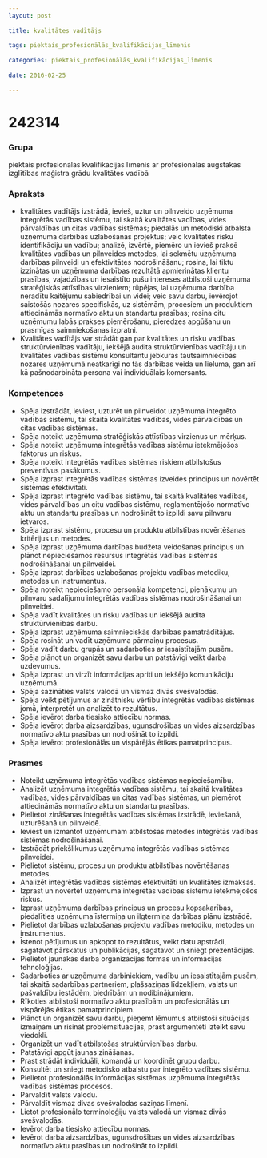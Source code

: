 ```yaml
---
layout: post
    
title: kvalitātes vadītājs
    
tags: piektais_profesionālās_kvalifikācijas_līmenis
    
categories: piektais_profesionālās_kvalifikācijas_līmenis
    
date: 2016-02-25
    
---
```

# 242314

### Grupa
piektais profesionālās kvalifikācijas līmenis ar profesionālās augstākās izglītības maģistra grādu kvalitātes vadībā

### Apraksts

* kvalitātes vadītājs izstrādā, ievieš, uztur un pilnveido uzņēmuma integrētās vadības sistēmu, tai skaitā kvalitātes vadības, vides pārvaldības un citas vadības sistēmas; piedalās un metodiski atbalsta uzņēmuma darbības uzlabošanas projektus; veic kvalitātes risku identifikāciju un vadību; analizē, izvērtē, piemēro un ievieš praksē kvalitātes vadības un pilnveides metodes, lai sekmētu uzņēmuma darbības pilnveidi un efektivitātes nodrošināšanu; rosina, lai tiktu izzinātas un uzņēmuma darbības rezultātā apmierinātas klientu prasības, vajadzības un iesaistīto pušu intereses atbilstoši uzņēmuma stratēģiskās attīstības virzieniem; rūpējas, lai uzņēmuma darbība neradītu kaitējumu sabiedrībai un videi; veic savu darbu, ievērojot saistošās nozares specifiskās, uz sistēmām, procesiem un produktiem attiecināmās normatīvo aktu un standartu prasības; rosina citu uzņēmumu labās prakses piemērošanu, pieredzes apgūšanu un prasmīgas saimniekošanas izpratni.
* Kvalitātes vadītājs var strādāt gan par kvalitātes un risku vadības struktūrvienības vadītāju, iekšējā audita struktūrvienības vadītāju un kvalitātes vadības sistēmu konsultantu jebkuras tautsaimniecības nozares uzņēmumā neatkarīgi no tās darbības veida un lieluma, gan arī kā pašnodarbināta persona vai individuālais komersants.

### Kompetences

* Spēja izstrādāt, ieviest, uzturēt un pilnveidot uzņēmuma integrēto vadības sistēmu, tai skaitā kvalitātes vadības, vides pārvaldības un citas vadības sistēmas.
* Spēja noteikt uzņēmuma stratēģiskās attīstības virzienus un mērķus.
* Spēja noteikt uzņēmuma integrētās vadības sistēmu ietekmējošos faktorus un riskus.
* Spēja noteikt integrētās vadības sistēmas riskiem atbilstošus preventīvus pasākumus.
* Spēja izprast integrētās vadības sistēmas izveides principus un novērtēt sistēmas efektivitāti.
* Spēja izprast integrēto vadības sistēmu, tai skaitā kvalitātes vadības, vides pārvaldības un citu vadības sistēmu, reglamentējošo normatīvo aktu un standartu prasības un nodrošināt to izpildi savu pilnvaru ietvaros.
* Spēja izprast sistēmu, procesu un produktu atbilstības novērtēšanas kritērijus un metodes.
* Spēja izprast uzņēmuma darbības budžeta veidošanas principus un plānot nepieciešamos resursus integrētās vadības sistēmas nodrošināšanai un pilnveidei.
* Spēja izprast darbības uzlabošanas projektu vadības metodiku, metodes un instrumentus.
* Spēja noteikt nepieciešamo personāla kompetenci, pienākumu un pilnvaru sadalījumu integrētās vadības sistēmas nodrošināšanai un pilnveidei.
* Spēja vadīt kvalitātes un risku vadības un iekšējā audita struktūrvienības darbu.
* Spēja izprast uzņēmuma saimnieciskās darbības pamatrādītājus.
* Spēja rosināt un vadīt uzņēmuma pārmaiņu procesus.
* Spēja vadīt darbu grupās un sadarboties ar iesaistītajām pusēm.
* Spēja plānot un organizēt savu darbu un patstāvīgi veikt darba uzdevumus.
* Spēja izprast un virzīt informācijas apriti un iekšējo komunikāciju uzņēmumā.
* Spēja sazināties valsts valodā un vismaz divās svešvalodās.
* Spēja veikt pētījumus ar zinātnisku vērtību integrētās vadības sistēmas jomā, interpretēt un analizēt to rezultātus.
* Spēja ievērot darba tiesisko attiecību normas.
* Spēja ievērot darba aizsardzības, ugunsdrošības un vides aizsardzības normatīvo aktu prasības un nodrošināt to izpildi.
* Spēja ievērot profesionālās un vispārējās ētikas pamatprincipus.

### Prasmes 
* Noteikt uzņēmuma integrētās vadības sistēmas nepieciešamību.
* Analizēt uzņēmuma integrētās vadības sistēmu, tai skaitā kvalitātes vadības, vides pārvaldības un citas vadības sistēmas, un piemērot attiecināmās normatīvo aktu un standartu prasības.
* Pielietot zināšanas integrētās vadības sistēmas izstrādē, ieviešanā, uzturēšanā un pilnveidē.
* Ieviest un izmantot uzņēmumam atbilstošas metodes integrētās vadības sistēmas nodrošināšanai.
* Izstrādāt priekšlikumus uzņēmuma integrētās vadības sistēmas pilnveidei.
* Pielietot sistēmu, procesu un produktu atbilstības novērtēšanas metodes.
* Analizēt integrētās vadības sistēmas efektivitāti un kvalitātes izmaksas.
* Izprast un novērtēt uzņēmuma integrētās vadības sistēmu ietekmējošos riskus.
* Izprast uzņēmuma darbības principus un procesu kopsakarības, piedalīties uzņēmuma īstermiņa un ilgtermiņa darbības plānu izstrādē.
* Pielietot darbības uzlabošanas projektu vadības metodiku, metodes un instrumentus.
* Īstenot pētījumus un apkopot to rezultātus, veikt datu apstrādi, sagatavot pārskatus un publikācijas, sagatavot un sniegt prezentācijas.
* Pielietot jaunākās darba organizācijas formas un informācijas tehnoloģijas.
* Sadarboties ar uzņēmuma darbiniekiem, vadību un iesaistītajām pusēm, tai skaitā sadarbības partneriem, plašsaziņas līdzekļiem, valsts un pašvaldību iestādēm, biedrībām un nodibinājumiem.
* Rīkoties atbilstoši normatīvo aktu prasībām un profesionālās un vispārējās ētikas pamatprincipiem.
* Plānot un organizēt savu darbu, pieņemt lēmumus atbilstoši situācijas izmaiņām un risināt problēmsituācijas, prast argumentēti izteikt savu viedokli.
* Organizēt un vadīt atbilstošas struktūrvienības darbu.
* Patstāvīgi apgūt jaunas zināšanas.
* Prast strādāt individuāli, komandā un koordinēt grupu darbu.
* Konsultēt un sniegt metodisko atbalstu par integrēto vadības sistēmu.
* Pielietot profesionālās informācijas sistēmas uzņēmuma integrētās vadības sistēmas procesos.
* Pārvaldīt valsts valodu.
* Pārvaldīt vismaz divas svešvalodas saziņas līmenī.
* Lietot profesionālo terminoloģiju valsts valodā un vismaz divās svešvalodās.
* Ievērot darba tiesisko attiecību normas.
* Ievērot darba aizsardzības, ugunsdrošības un vides aizsardzības normatīvo aktu prasības un nodrošināt to izpildi.